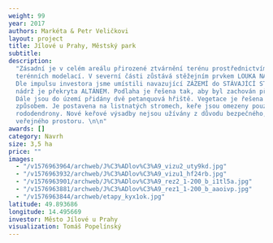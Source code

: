 ```yaml
---
weight: 99
year: 2017
authors: Markéta & Petr Veličkovi
layout: project
title: Jílové u Prahy, Městský park
subtitle:
description:
  "Zásadní je v celém areálu přirozené ztvárnění terénu prostřednictvím
  terénních modelací. V severní části zůstává stěžejním prvkem LOUKA NA POŘÁDÁNÍ KONCERTŮ.
  Dle impulsu investora jsme umístili navazující ZÁZEMÍ do STÁVAJÍCÍ STODOLY. Vodní
  nádrž je překryta ALTÁNEM. Podlaha je řešena tak, aby byl zachován přístup k vodě.
  Dále jsou do území přidány dvě petanquová hřiště. Vegetace je řešena velmi přirozeným
  způsobem. Je postavena na listnatých stromech, keře jsou omezeny pouze na stávající
  rododendrony. Nové keřové výsadby nejsou užívány z důvodu bezpečného, přehledného
  veřejného prostoru. \n\n"
awards: []
category: Navrh
size: 3,5 ha
price: ""
images:
  - "/v1576963964/archweb/J%C3%ADlov%C3%A9_vizu2_uty9kd.jpg"
  - "/v1576963932/archweb/J%C3%ADlov%C3%A9_vizu1_hf24rb.jpg"
  - "/v1576963901/archweb/J%C3%ADlov%C3%A9_rez2_1-200_b_i1tl5a.jpg"
  - "/v1576963881/archweb/J%C3%ADlov%C3%A9_rez1_1-200_b_aaoivp.jpg"
  - "/v1576963844/archweb/etapy_kyx1ok.jpg"
latitude: 49.893686
longitude: 14.495669
investor: Město Jílové u Prahy
visualization: Tomáš Popelínský
---
```

